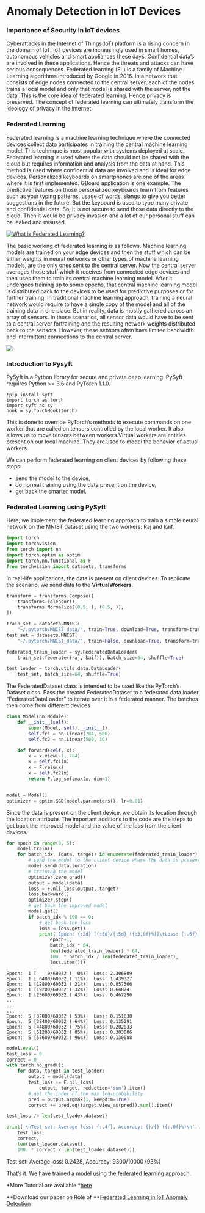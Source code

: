 # Anomaly Detection in IoT Devices

### Importance of Security in IoT devices
Cyberattacks in the Internet of Things(IoT) platform is a rising concern in the domain of IoT. IoT devices are increasingly used in smart homes, autonomous vehicles and smart appliances these days. Confidential data’s are involved in these applications. Hence the threats and attacks can have serious
consequences. Federated learning (FL) is a family of Machine Learning algorithms introduced by Google in 2016. In a network that consists of edge nodes connected to the central server, each of the nodes trains a local model and only that model is shared with the server, not the data. This is the core idea of federated learning. Hence privacy is preserved. The concept of federated learning can ultimately transform the ideology of privacy in the internet.

### Federated Learning
Federated learning is a machine learning technique where the connected devices collect data participates in training the central machine learning model. This technique is most popular with systems deployed at scale. Federated learning is used where the data should not be shared with the cloud but requires information and analysis from the data at hand. This method is used where confidential data are involved and is ideal for edge devices. Personalized keyboards on smartphones are one of the areas where it is first implemented. GBoard application is one example. The predictive features on those personalized keyboards learn from features such as your typing patterns, usage of words, slangs to give you better suggestions in the future. But the keyboard is used to type many private and confidential data. So, it is not secure to send those data directly to the cloud. Then it would be privacy invasion and a lot of our personal stuff can be leaked and misused.

[![What is Federated Learning?](https://raw.githubusercontent.com/Jaseemck/Anomaly_Detection_App/master/flpic1.jpeg)](https://www.youtube.com/watch?v=wOAkaxiCYnM)

The basic working of federated learning is as follows. Machine learning models are trained on your edge devices and then the stuff which can be either weights in neural networks or other types of machine learning models, are the only ones sent to the central server. Now the central server averages those stuff which it receives from connected edge devices and then uses them to train its central machine learning model. After it undergoes training up to some epochs, that central machine learning model is distributed back to the devices to be used for predictive purposes or for further training. In traditional machine learning approach, training a neural network would require to have a single copy of the model and all of the training data in one place. But in reality, data is mostly gathered across an array of sensors. In those scenarios, all sensor data would have to be sent to a central server fortraining and the resulting network weights distributed back to the sensors. However, these sensors often have limited bandwidth and intermittent connections to the central server.

![](https://raw.githubusercontent.com/Jaseemck/Anomaly_Detection_App/master/FLmodel.gif)


### Introduction to Pysyft
PySyft is a Python library for secure and private deep learning. PySyft requires Python >= 3.6 and PyTorch 1.1.0.

```
!pip install syft
import torch as torch
import syft as sy
hook = sy.TorchHook(torch)
```
This is done to override PyTorch’s methods to execute commands on one worker that are called on tensors controlled by the local worker. It also allows us to move tensors between workers.Virtual workers are entities present on our local machine. They are used to model the behavior of actual workers.

We can perform federated learning on client devices by following these steps:
* send the model to the device,
* do normal training using the data present on the device,
* get back the smarter model.

### Federated Learning using PySyft

Here, we implement the federated learning approach to train a simple neural network on the MNIST dataset using the two workers: Raj and kaif.

```python
import torch
import torchvision
from torch import nn
import torch.optim as optim
import torch.nn.functional as F
from torchvision import datasets, transforms
```

In real-life applications, the data is present on client devices. To replicate the scenario, we send data to the **VirtualWorkers**.

```python
transform = transforms.Compose([
    transforms.ToTensor(),
    transforms.Normalize((0.5, ), (0.5, )),
])

train_set = datasets.MNIST(
    "~/.pytorch/MNIST_data/", train=True, download=True, transform=transform)
test_set = datasets.MNIST(
    "~/.pytorch/MNIST_data/", train=False, download=True, transform=transform)

federated_train_loader = sy.FederatedDataLoader(
    train_set.federate((raj, kaif)), batch_size=64, shuffle=True)

test_loader = torch.utils.data.DataLoader(
    test_set, batch_size=64, shuffle=True)

```
The FederatedDataset class is intended to be used like the PyTorch’s Dataset class. Pass the created FederatedDataset to a federated data loader “FederatedDataLoader” to iterate over it in a federated manner. The batches then come from different devices.

```python
class Model(nn.Module):
    def __init__(self):
        super(Model, self).__init__()
        self.fc1 = nn.Linear(784, 500)
        self.fc2 = nn.Linear(500, 10)

    def forward(self, x):
        x = x.view(-1, 784)
        x = self.fc1(x)
        x = F.relu(x)
        x = self.fc2(x)
        return F.log_softmax(x, dim=1)


model = Model()
optimizer = optim.SGD(model.parameters(), lr=0.01)

```
Since the data is present on the client device, we obtain its location through the location attribute. The important additions to the code are the steps to get back the improved model and the value of the loss from the client devices.

```python
for epoch in range(0, 5):
    model.train()
    for batch_idx, (data, target) in enumerate(federated_train_loader):
        # send the model to the client device where the data is present
        model.send(data.location)
        # training the model
        optimizer.zero_grad()
        output = model(data)
        loss = F.nll_loss(output, target)
        loss.backward()
        optimizer.step()
        # get back the improved model
        model.get()
        if batch_idx % 100 == 0:
            # get back the loss
            loss = loss.get()
            print('Epoch: {:2d} [{:5d}/{:5d} ({:3.0f}%)]\tLoss: {:.6f}'.format(
                epoch+1,
                batch_idx * 64,
                len(federated_train_loader) * 64,
                100. * batch_idx / len(federated_train_loader),
                loss.item()))
```


```
Epoch:  1 [    0/60032 (  0%)]	Loss: 2.306809
Epoch:  1 [ 6400/60032 ( 11%)]	Loss: 1.439327
Epoch:  1 [12800/60032 ( 21%)]	Loss: 0.857306
Epoch:  1 [19200/60032 ( 32%)]	Loss: 0.648741
Epoch:  1 [25600/60032 ( 43%)]	Loss: 0.467296
...
...
...
Epoch:  5 [32000/60032 ( 53%)]	Loss: 0.151630
Epoch:  5 [38400/60032 ( 64%)]	Loss: 0.135291
Epoch:  5 [44800/60032 ( 75%)]	Loss: 0.202033
Epoch:  5 [51200/60032 ( 85%)]	Loss: 0.303086
Epoch:  5 [57600/60032 ( 96%)]	Loss: 0.130088
```


```python
model.eval()
test_loss = 0
correct = 0
with torch.no_grad():
    for data, target in test_loader:
        output = model(data)
        test_loss += F.nll_loss(
            output, target, reduction='sum').item()
        # get the index of the max log-probability
        pred = output.argmax(1, keepdim=True)
        correct += pred.eq(target.view_as(pred)).sum().item()

test_loss /= len(test_loader.dataset)

print('\nTest set: Average loss: {:.4f}, Accuracy: {}/{} ({:.0f}%)\n'.format(
    test_loss,
    correct,
    len(test_loader.dataset),
    100. * correct / len(test_loader.dataset)))
```

Test set: Average loss: 0.2428, Accuracy: 9300/10000 (93%)

That’s it. We have trained a model using the federated learning approach.

*More Tutorial are available *[here](https://github.com/OpenMined/PySyft/tree/master/examples/tutorials)


**Download our paper on Role of **[Federated Learning in IoT Anomaly Detection](https://github.com/Jaseemck/Anomaly_Detection_App/raw/master/FinalPaper.pdf)
